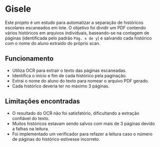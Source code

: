 # Gisele

Este projeto é um estudo para automatizar a separação de históricos escolares escaneados em lote. O objetivo foi dividir um PDF contendo vários históricos em arquivos individuais, baseando-se na contagem de páginas (identificada pelo padrão `Pág. x de y`) e salvando cada histórico com o nome do aluno extraído do próprio scan.

## Funcionamento

- Utiliza OCR para extrair o texto das páginas escaneadas.
- Identifica o início e fim de cada histórico pela paginação.
- Extrai o nome do aluno do texto para nomear o arquivo PDF gerado.
- Cada histórico deveria ter no máximo 3 páginas.

## Limitações encontradas

- O resultado do OCR não foi satisfatório, dificultando a extração confiável do texto.
- Muitos históricos estavam sendo salvos com mais de 3 páginas devido a falhas na leitura.
- Foi implementado um verificador para refazer a leitura caso o número de páginas do histórico estivesse incorreto.